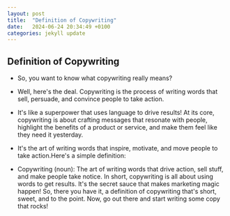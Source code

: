 ```yaml
---
layout: post
title:  "Definition of Copywriting"
date:   2024-06-24 20:34:49 +0100
categories: jekyll update
---
```


## Definition of Copywriting

* So, you want to know what copywriting really means?

* Well, here's the deal. Copywriting is the process of writing words that sell, persuade, and convince people to take action. 

* It's like a superpower that uses language to drive results! At its core, copywriting is about crafting messages that resonate with people, highlight the benefits of a product or service, and make them feel like they need it yesterday. 
    
* It's the art of writing words that inspire, motivate, and move people to take action.Here's a simple definition:
    
* Copywriting (noun): The art of writing words that drive action, sell stuff, and make
  people take notice. In short, copywriting is all about using words to get results. It's the secret sauce that
  makes marketing magic happen! So, there you have it, a definition of copywriting that's short, sweet, and to the point. Now, go out there and start writing some copy that rocks!